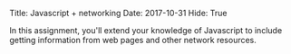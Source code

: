 Title: Javascript + networking
Date: 2017-10-31
Hide: True

In this assignment, you'll extend your knowledge of Javascript to
include getting information from web pages and other network
resources.
